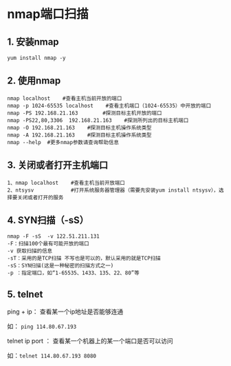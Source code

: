 # nmap端口扫描

## 1. 安装nmap

    yum install nmap -y 

## 2. 使用nmap
    nmap localhost    #查看主机当前开放的端口
    nmap -p 1024-65535 localhost    #查看主机端口（1024-65535）中开放的端口
    nmap -PS 192.168.21.163        #探测目标主机开放的端口
    nmap -PS22,80,3306  192.168.21.163    #探测所列出的目标主机端口
    nmap -O 192.168.21.163    #探测目标主机操作系统类型
    nmap -A 192.168.21.163    #探测目标主机操作系统类型
    nmap --help  #更多nmap参数请查询帮助信息
      
## 3. 关闭或者打开主机端口
    1、nmap localhost    #查看主机当前开放端口
    2、ntsysv            #打开系统服务器管理器（需要先安装yum install ntsysv），选择要关闭或者打开的服务

## 4. SYN扫描（-sS）
    nmap -F -sS  -v 122.51.211.131
    -F：扫描100个最有可能开放的端口   
    -v 获取扫描的信息   
    -sT：采用的是TCP扫描 不写也是可以的，默认采用的就是TCP扫描
    -sS：SYN扫描(这是一种秘密的扫描方式之一)
    -p ：指定端口，如“1-65535、1433、135、22、80”等
    
## 5. telnet

ping + ip： 查看某一个ip地址是否能够连通

如： `ping 114.80.67.193`

telnet ip port ： 查看某一个机器上的某一个端口是否可以访问

如：`telnet 114.80.67.193 8080`